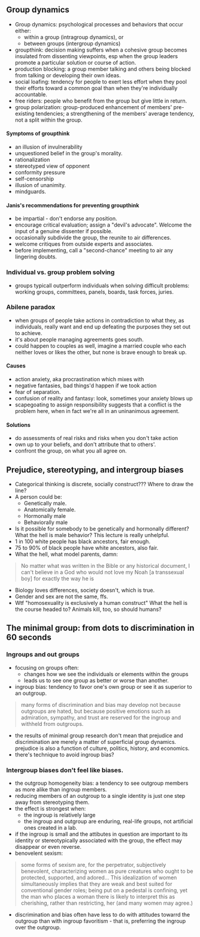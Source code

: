 ## Group dynamics
- Group dynamics: psychological processes and behaviors that occur either:
	- within a group (intragroup dynamics), or
	- between groups (intergroup dynamics)
- groupthink: decision making suffers when a cohesive group becomes insulated from dissenting viewpoints, esp when the group leaders promote a particular solution or course of action.
- production blocking: a group member talking and others being blocked from talking or developing their own ideas.
- social loafing: tendency for people to exert less effort when they pool their efforts toward a common goal than when they're individually accountable.
- free riders: people who benefit from the group but give little in return.
- group polarization: group-produced enhancement of members' pre-existing tendencies; a strengthening of the members' average tendency, not a split within the group.
#### Symptoms of groupthink
- an illusion of invulnerability
- unquestioned belief in the group's morality.
- rationalization
- stereotyped view of opponent
- conformity pressure
- self-censorship
- illusion of unanimity.
- mindguards.
#### Janis's recommendations for preventing groupthink
- be impartial - don't endorse any position.
- encourage critical evaluation; assign a "devil's advocate". Welcome the input of a genuine dissenter if possible.
- occasionally subdivide the group, the reunite to air differences.
- welcome critiques from outside experts and associates.
- before implementing, call a "second-chance" meeting to air any lingering doubts.
### Individual vs. group problem solving
- groups typicall outperform individuals when solving difficult problems: working groups, committees, panels, boards, task forces, juries.
### Abilene paradox
- when groups of people take actions in contradiction to what they, as individuals, really want and end up defeating the purposes they set out to achieve.
- it's about people managing agreements goes south.
- could happen to couples as well, imagine a married couple who each neither loves or likes the other, but none is brave enough to break up.
#### Causes
- action anxiety, aka procrastination which mixes with
- negative fantasies, bad things'd happen if we took action
- fear of separation.
- confusion of reality and fantasy: look, sometimes your anxiety blows up 
- scapegoating to assign responsibility suggests that a conflict is the problem here, when in fact we're all in an uninanimous agreement.
#### Solutions
- do assessments of real risks and risks when you don't take action
- own up to your beliefs, and don't attribute that to others'.
- confront the group, on what you all agree on.
## Prejudice, stereotyping, and intergroup biases
- Categorical thinking is discrete, socially construct??? Where to draw the line?
- A person could be:
	- Genetically male.
	- Anatomically female.
	- Hormonally male
	- Behaviorally male
- Is it possible for somebody to be genetically and hormonally different? What the hell is male behavior? This lecture is really unhelpful.
- 1 in 100 white people has black ancestors, fair enough.
- 75 to 90% of black people have white ancestors, also fair.
- What the hell, what model parents, damn:
> No matter what was written in the Bible or any historical document, I can't believe in a God who would not love my Noah [a transsexual boy] for exactly the way he is

- Biology loves differences, society doesn't, which is true.
- Gender and sex are not the same, ffs.
- Wtf "homosexuality is exclusively a human construct" What the hell is the course headed to? Animals kill, too, so should humans?
## The minimal group: from dots to discrimination in 60 seconds
### Ingroups and out groups
- focusing on groups often:
	- changes how we see the individuals or elements within the groups
	- leads us to see one group as better or worse than another.
- ingroup bias: tendency to favor one's own group or see it as superior to an outgroup.
> many forms of discrimination and bias may develop not because outgroups are hated, but because positive emotions such as admiration, sympathy, and trust are reserved for the ingroup and withheld from outgroups.

- the results of minimal group research don't mean that prejudice and discrimination are merely a matter of superficial group dynamics. prejudice is also a function of culture, politics, history, and economics.
- there's technique to avoid ingroup bias?
### Intergroup biases don't feel like biases.
- the outgroup homogeneity bias: a tendency to see outgroup members as more alike than ingroup members.
- reducing members of an outgroup to a single identity is just one step away from stereotyping them.
- the effect is strongest when:
	- the ingroup is relatively large
	- the ingroup and outgroup are enduring, real-life groups, not artificial ones created in a lab.
- if the ingroup is small and the attibutes in question are important to its identity or stereotypically associated with the group, the effect may disappear or even reverse.
- benovelent sexism:
> some forms of sexism are, for the perpetrator, subjectively benevolent, characterizing women as pure creatures who ought to be protected, supported, and adored... This idealization of women simultaneously implies that they are weak and best suited for conventional gender roles; being put on a pedestal is confining, yet the man who places a woman there is likely to interpret this as cherishing, rather than restricting, her (and many women may agree.)

- discrimination and bias often have less to do with attitudes towarrd the outgroup than with ingroup favoritism - that is, preferring the ingroup over the outgroup.
